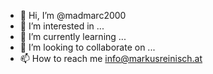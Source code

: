 - 👋 Hi, I’m @madmarc2000
- 👀 I’m interested in ...
- 🌱 I’m currently learning ...
- 💞️ I’m looking to collaborate on ...
- 📫 How to reach me info@markusreinisch.at

<!---
madmarc2000/madmarc2000 is a ✨ special ✨ repository because its `README.md` (this file) appears on your GitHub profile.
You can click the Preview link to take a look at your changes.
--->
